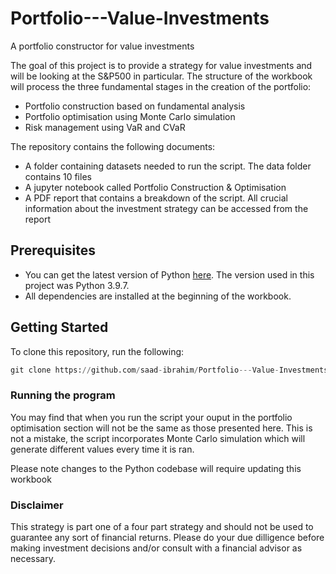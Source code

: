 # Portfolio---Value-Investments
A portfolio constructor for value investments

The goal of this project is to provide a strategy for value investments and will be looking at the S&P500 in particular. The structure of the workbook will process the three fundamental stages in the creation of the portfolio:
- Portfolio construction based on fundamental analysis
- Portfolio optimisation using Monte Carlo simulation
- Risk management using VaR and CVaR

The repository contains the following documents:
- A folder containing datasets needed to run the script. The data folder contains 10 files
- A jupyter notebook called Portfolio Construction & Optimisation
- A PDF report that contains a breakdown of the script. All crucial information about the investment strategy can be accessed from the report

## Prerequisites
- You can get the latest version of Python [here](https://www.python.org/downloads/). The version used in this project was Python 3.9.7.
- All dependencies are installed at the beginning of the workbook.

## Getting Started
To clone this repository, run the following:
```python
git clone https://github.com/saad-ibrahim/Portfolio---Value-Investments
```

### Running the program
You may find that when you run the script your ouput in the portfolio optimisation section will not be the same as those presented here. This is not a mistake, the script incorporates Monte Carlo simulation which will generate different values every time it is ran.

<dl>
<dt> Please note changes to the Python codebase will require updating this workbook <dt>

### Disclaimer
<dl>
<dt> This strategy is part one of a four part strategy and should not be used to guarantee any sort of financial returns. Please do your due dilligence before making investment decisions and/or consult with a financial advisor as necessary. <dt>
